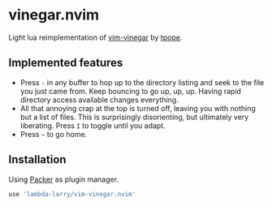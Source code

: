 # vinegar.nvim

Light lua reimplementation of [vim-vinegar][] by [tpope][].

[vim-vinegar]: https://github.com/tpope/vim-vinegar/
[tpope]: https://github.com/tpope

## Implemented features

* Press `-` in any buffer to hop up to the directory listing and seek to the
  file you just came from. Keep bouncing to go up, up, up. Having rapid
  directory access available changes everything.
* All that annoying crap at the top is turned off, leaving you with nothing but
  a list of files. This is surprisingly disorienting, but ultimately very
  liberating. Press `I` to toggle until you adapt.
* Press `~` to go home.

## Installation

Using [Packer][] as plugin manager.

```lua
use 'lambda-larry/vim-vinegar.nvim'
```

[Packer]: https://github.com/wbthomason/packer.nvim
